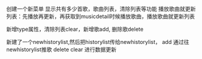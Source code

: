 创建一个新菜单
显示共有多少首歌，歌曲列表，清除列表等功能
播放歌曲就更新列表：先播放再更新，再获取到musicdetail时候播放歌曲，播放歌曲就更新列表


新增type属性，清除列表clear，新增歌add, 删除歌delete


新建了一个newhistorylist,然后把historylist传给newhistorylist，
add 通过往newhistorylist推歌
delete
clear
进行数据更新
